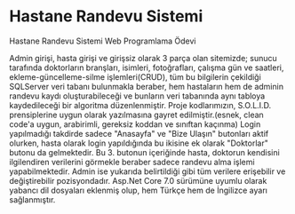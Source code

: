 # Hastane Randevu Sistemi
Hastane Randevu Sistemi Web Programlama Ödevi

Admin girişi, hasta girişi ve girişsiz olarak 3 parça olan sitemizde; sunucu tarafında doktorların branşları, isimleri, fotoğrafları, çalışma gün ve saatleri, ekleme-güncelleme-silme işlemleri(CRUD), tüm bu bilgilerin çekildiği SQLServer veri tabanı bulunmakla beraber, hem hastaların hem de adminin randevu kaydı oluşturabileceği ve bunların veri tabanında aynı tabloya kaydedileceği bir algoritma düzenlenmiştir.
Proje kodlarımızın, S.O.L.I.D. prensiplerine uygun olarak yazılmasına gayret edilmiştir.(esnek, clean code'a uygun, arabirimli, gereksiz koddan ve sınıftan kaçınma)
Login yapılmadığı takdirde sadece "Anasayfa" ve "Bize Ulaşın" butonları aktif olurken, hasta olarak login yapıldığında bu ikisine ek olarak "Doktorlar" butonu da gelmektedir. Bu 3. butonun içeriğinde hasta, doktorun kendisini ilgilendiren verilerini görmekle beraber sadece randevu alma işlemi yapabilmektedir.
Admin ise yukarıda belirtildiği gibi tüm verilere erişebilir ve değiştirebilir pozisyondadır.
Asp.Net Core 7.0 sürümüne uyumlu olarak yabancı dil dosyaları eklenmiş olup, hem Türkçe hem de İngilizce ayarı sağlanmıştır.
